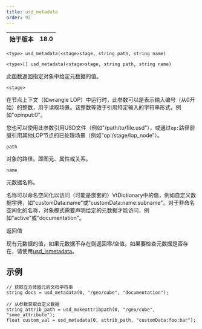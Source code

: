 ```yaml
---
title: usd_metadata
order: 92
---
```

| 始于版本 | 18.0 |
| --- | --- |

`<type> usd_metadata(<stage>stage, string path, string name)`

`<type>[] usd_metadata(<stage>stage, string path, string name)`

此函数返回指定对象中给定元数据的值。

`<stage>`

在节点上下文（如wrangle LOP）中运行时，此参数可以是表示输入编号（从0开始）的整数，用于读取场景。该整数等效于引用特定输入的字符串形式，例如"opinput:0"。

您也可以使用此参数引用USD文件（例如"/path/to/file.usd"），或通过`op:`路径前缀引用其他LOP节点的已处理场景（例如"op:/stage/lop_node"）。

`path`

对象的路径。即图元、属性或关系。

`name`

元数据名称。

名称可以命名空间化以访问（可能是嵌套的）VtDictionary中的值，例如自定义数据字典，如"customData:name"或"customData:name:subname"。对于非命名空间化的名称，对象模式需要声明给定的元数据才能访问，例如"active"或"documentation"。

返回值

现有元数据的值，如果元数据不存在则返回零/空值。如果要检查元数据是否存在，请使用[usd_ismetadata](/zh-cn/houdini-vex/usd/usd_ismetadata "检查图元是否具有指定名称的元数据。")。

## 示例

```vex
// 获取立方体图元的文档字符串
string docs = usd_metadata(0, "/geo/cube", "documentation");

// 从参数获取自定义数据
string attrib_path = usd_makeattribpath(0, "/geo/cube", "some_attribute");
float custom_val = usd_metadata(0, attrib_path, "customData:foo:bar");

```
